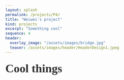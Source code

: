 ```yaml
---
layout: splash
permalink: /projects/P4/
title: "Weiwei's project"
kind: projects
excerpt: "Something cool"
sequence: 4
header: 
  overlay_image: "/assets/images/bridge.jpg"
  teaser: /assets/images/header/HeaderDesign1.jpeg
---
```


<div style="font-family:Karla; font-size:2.3rem; color:#303030;line-height:1.6;">  <b>  Cool things  </b></div>    


 
  